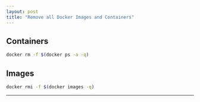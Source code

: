```yaml
---
layout: post
title: "Remove all Docker Images and Containers"
---
```


## Containers
```bash
docker rm -f $(docker ps -a -q)
```

## Images
```bash
docker rmi -f $(docker images -q)
```

---
